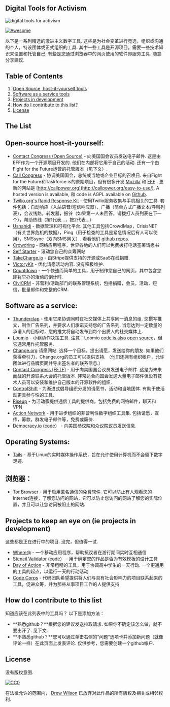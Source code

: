 ## Digital Tools for Activism

![digital tools for activism](https://raw.githubusercontent.com/drewrwilson/toolsforactivism/master/digital-tool.jpg "digital tools for activism")

[![Awesome](https://cdn.rawgit.com/sindresorhus/awesome/d7305f38d29fed78fa85652e3a63e154dd8e8829/media/badge.svg)](https://github.com/sindresorhus/awesome)

 以下是一系列精选的激进主义数字工具.  这些是为社会变革进行竞选，组织或沟通的个人，特设团体或正式组织的工具.  其中一些工具是开源项目，需要一些技术知识来设置和托管自己.  有些是您通过浏览器中的网页使用的软件即服务工具.  随意分享建议.

## Table of Contents

  1. [Open Source, host-it-yourself tools](#open-source-host-it-yourself)
  2. [Software as a service tools](#software-as-a-service)
  3. [Projects in development](#projects-to-keep-an-eye-on-ie-projects-in-development)
  4. [How do I contribute to this list?](#how-do-i-contribute-to-this-list)
  5. [License](#license)


## The List

## Open-source host-it-yourself:

 * [Contact Congress (Open Source)](https://github.com/EFForg/contact-congress)   - 向美国国会议员发送电子邮件.  这是由EFF作为一个开源项目开发的.  他们在内部将它用于自己的活动.  还有一个由Fight for the Future运营的托管版本（见下文）.
 * [Call Congress](https://github.com/fightforthefuture/call-congress)   - 协调美国国会，总统或当地或企业目标的召唤日.  来自Fight for the Future和Taskforce.is的原始项目，但有很多开发 [Mozilla](https://github.com/mozilla/call-congress) 和 [EFF](https://github.com/effOrg/call-congress/tree/refactor/master) .  更新的网站是 [http://callpower.org](http://callpower.org/easy-to-use/). A hosted version is available, 和 code is AGPL available on [Github](https://github.com/spacedogXYZ/call-power/).
 * [Twilio.org's Rapid Response Kit](https://github.com/Twilio-org/rapid-response-kit)   - 使用Twilio服务收集与手机相关的工具.  套件包括：自动响应（入站语音/短信响应器），广播（简单方式广播文本/呼叫列表），会议线路，转发器，振铃（如果第一人未回答，请拨打人员列表在下一个），帮助热线（按1代表...，按2代表...）
 * [Ushahidi](https://www.ushahidi.com/)   - 数据管理和可视化平台.  其他工具包括CrowdMap，CrisisNET（有关世界危机的数据），Ping（用于检查的工具是紧急情况后有人可以使用），SMSsync（双向SMS网关）.  看看他们 [github repos](https://github.com/ushahidi).
 * [Crowdring](https://github.com/therules/CrowdRing) - 网络应用程序，世界各地的人们可以免费拨打电话签署请愿书
 * [Self Starter](https://github.com/lockitron/selfstarter) - 滚动您自己的众筹网站
 * [TakeCharge.io](https://github.com/controlshift/prague-server) - 由Stripe提供支持的开源或SaaS在线捐赠.
 * [VictoryKit](http://www.victorykitapp.com)   - 优化请愿活动内容.  没有积极维护.
 * [Countdown](https://github.com/drewrwilson/countdown) - 一个快速而简单的工具，用于制作您自己的网页，其中包含您即将举办的活动的倒计时.
 * [CiviCRM](https://civicrm.org/) - 非营利/活动部门的联系管理系统，包括捐赠，会员，活动，短信，批量邮件和完整的CRM.

## Software as a service:

 * [Thunderclap](http://thunderclap.it)   - 使用它来协调同时在社交媒体上共享同一消息的组.  您撰写推文，制作广告系列，并要求人们承诺支持您的广告系列.  当您达到一定数量的承诺人的目标时，您的推文将自动发布到每个出质人的社交媒体上.
 * [Loomio](https://www.loomio.org/)   - 小组协作决策工具.  注意：Loomio [code is also open source](https://github.com/loomio/loomio)，但它通常用作托管服务.
 * [Change.org](https://www.change.org/)  请愿网站.  选择一个目标，提出请愿，发送给你的朋友.  如果他们获得牵引力，Change.org的员工可以提供支持.  （他们还拥有组织帐户，允许团体进行品牌页面并导出签名者的联系信息.）
 * [Contact Congress (FFTF)](http://congress.fightforthefuture.org/)   - 用于向美国国会议员发送电子邮件.  这是为未来而战的开源联系大会的托管版本.  非常适合向国会发送大量电子邮件但没有技术人员可以安装和维护自己版本的开源软件的组织.
 * [ControlShift](https://www.controlshiftlabs.com/)   - 为渐进式倡导组织分发的请愿书，活动和当地团体.  有助于使活动更具参与性的工具.
 * [Riseup](http://riseup.net/) - 为活动家提供通信工具的提供商，包括免费的网络邮件，聊天和VPN
 * [Action Network](https://actionnetwork.org)   - 用于进步组织的非营利性数字组织工具集.  包括请愿，宣传，筹款，群发电子邮件等，免费或廉价.
 * [Democracy.io](https://democracy.io) ([code](https://github.com/sinak/democracy.io)） - 向美国参议院和众议院议员发送信息. 
 
## Operating Systems:

 * [Tails](https://tails.boum.org/) - 基于Linux的实时媒体操作系统，旨在允许使用计算机而不会留下数字足迹.
 
 ## 浏览器：

 * [Tor Browser](https://github.com/TheTorProject/gettorbrowser)   - 用于启用匿名通信的免费软件.  它可以防止有人观看您的Internet连接，了解您访问的网站，它可以防止您访问的网站了解您的实际位置，并且可以让您访问被阻止的网站.

## Projects to keep an eye on (ie projects in development)

 这些都是正在进行中的项目.  没完，但值得一试.

 * [Where@](https://github.com/the-learning-collective/whereat-macroid) - 一个移动应用程序，帮助抗议者在游行期间实时互相通信
 * [Stencil Validator](https://drewrwilson.com/stencilvalidator/) ([code](https://github.com/drewrwilson/stencilvalidator)） - 用于确定您的作品是否为有效模板的设计工具
 * [Day of Action](https://github.com/handsupwalkout/handsupwalkout.github.io)   - 非常粗糙的工具，用于协调高中学生的一天行动.  一个更通用的工具的起点，以运行一天的行动活动
 * [Code Corps](https://github.com/code-corps) - 代码团队希望提供将人们与具有社会影响力的项目联系起来的工具，促进众筹，并为那些从事项目工作的人提供支持 

## How do I contribute to this list

 知道应该在此列表中的工具吗？  以下是添加方法：
  * **熟悉github？**根据您的建议发送拉取请求.  如果你不确定该怎么做，就不要出汗了.  见下文.
  * **不熟悉github？**您可以通过单击右侧的“问题”选项卡并添加新问题（就像评论一样）在此页面上发表评论.  仅供参考，您需要创建一个github帐户.

## License

没有版权意图.

[![CC0](https://i.creativecommons.org/p/zero/1.0/88x31.png)](https://creativecommons.org/publicdomain/zero/1.0/)

在法律允许的范围内， [Drew Wilson](https://drewrwilson.com) 已放弃对此作品的所有版权及相关或相邻权利.

